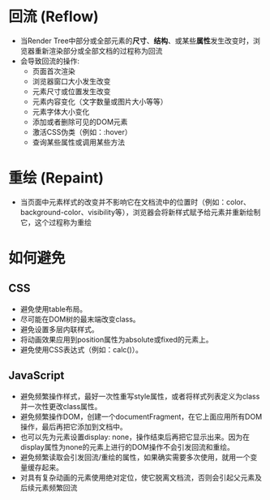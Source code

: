 # 回流 (Reflow)

  - 当Render Tree中部分或全部元素的**尺寸**、**结构**、或某些**属性**发生改变时，浏览器重新渲染部分或全部文档的过程称为回流
  - 会导致回流的操作:
    - 页面首次渲染
    - 浏览器窗口大小发生改变
    - 元素尺寸或位置发生改变
    - 元素内容变化（文字数量或图片大小等等）
    - 元素字体大小变化
    - 添加或者删除可见的DOM元素
    - 激活CSS伪类（例如：:hover）
    - 查询某些属性或调用某些方法
  
# 重绘 (Repaint)

  - 当页面中元素样式的改变并不影响它在文档流中的位置时（例如：color、background-color、visibility等），浏览器会将新样式赋予给元素并重新绘制它，这个过程称为重绘

# 如何避免
 ## CSS

  - 避免使用table布局。
  - 尽可能在DOM树的最末端改变class。
  - 避免设置多层内联样式。
  - 将动画效果应用到position属性为absolute或fixed的元素上。
  - 避免使用CSS表达式（例如：calc()）。

 ## JavaScript

  - 避免频繁操作样式，最好一次性重写style属性，或者将样式列表定义为class并一次性更改class属性。
 - 避免频繁操作DOM，创建一个documentFragment，在它上面应用所有DOM操作，最后再把它添加到文档中。
 - 也可以先为元素设置display: none，操作结束后再把它显示出来。因为在display属性为none的元素上进行的DOM操作不会引发回流和重绘。
 - 避免频繁读取会引发回流/重绘的属性，如果确实需要多次使用，就用一个变量缓存起来。
 - 对具有复杂动画的元素使用绝对定位，使它脱离文档流，否则会引起父元素及后续元素频繁回流
